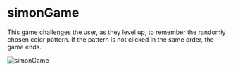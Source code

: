 # simonGame
This game challenges the user, as they level up, to remember the randomly chosen color pattern. If the pattern is not clicked in the same order, the game ends.

![simonGame](https://user-images.githubusercontent.com/91508647/142063260-f499b0b3-1ae7-487c-91b3-0329b44184c0.jpg)
